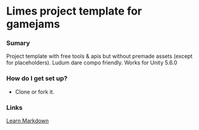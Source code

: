 # Limes project template for gamejams #



### Sumary ###
Project template with free tools & apis but without premade assets (except for placeholders). Ludum dare compo friendly.
Works for Unity 5.6.0

### How do I get set up? ###
* Clone or fork it.
### Links ##
[Learn Markdown](https://bitbucket.org/tutorials/markdowndemo)